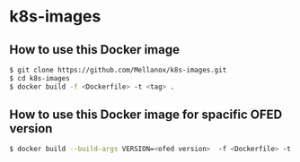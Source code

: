 # k8s-images

## How to use this Docker image

```sh
$ git clone https://github.com/Mellanox/k8s-images.git
$ cd k8s-images
$ docker build -f <Dockerfile> -t <tag> .
```

## How to use this Docker image for spacific OFED version
```sh
$ docker build --build-args VERSION=<ofed version>  -f <Dockerfile> -t <tag> .
```

